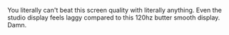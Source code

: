 You literally can't beat this screen quality with literally anything. Even the studio display feels laggy compared to this 120hz butter smooth display. Damn.

